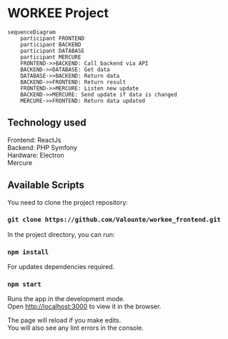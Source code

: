 # WORKEE Project


```mermaid
sequenceDiagram
    participant FRONTEND
    participant BACKEND
    participant DATABASE
    participant MERCURE
    FRONTEND->>BACKEND: Call backend via API
    BACKEND->>DATABASE: Get data
    DATABASE->>BACKEND: Return data 
    BACKEND->>FRONTEND: Return result
    FRONTEND->>MERCURE: Listen new update
    BACKEND->>MERCURE: Send update if data is changed
    MERCURE->>FRONTEND: Return data updated
```
## Technology used

Frontend: ReactJs\
Backend: PHP Symfony\
Hardware: Electron\
Mercure

## Available Scripts

You need to clone the project repository: 
### `git clone https://github.com/Valounte/workee_frontend.git`

In the project directory, you can run:
### `npm install`

For updates dependencies required.

### `npm start`

Runs the app in the development mode.\
Open [http://localhost:3000](http://localhost:3000) to view it in the browser.

The page will reload if you make edits.\
You will also see any lint errors in the console.
